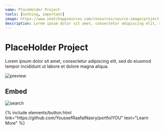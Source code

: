 ```yaml
---
name: PlaceHolder Project
tools: [nothing, important]
image: https://www.sketchappsources.com/resources/source-image/project-neon-groove-music-ui.png
description: Lorem ipsum dolor sit amet, consectetur adipiscing elit, sed do eiusmod tempor incididunt ut labore et dolore magna aliqua.
---
```



# PlaceHolder Project

Lorem ipsum dolor sit amet, consectetur adipiscing elit, sed do eiusmod tempor incididunt ut labore et dolore magna aliqua.

![preview](https://www.sketchappsources.com/resources/source-image/we-were-soldiers-landing-page-dbruggisser.jpg)

## Embed

![search](https://www.sketchappsources.com/resources/source-image/microsoft-windows-10-virtual-keyboard-diogo-sousa.png)

<p class="text-center">
{% include elements/button.html link="https://github.com/YoussefRaafatNasry/portfolYOU" text="Learn More" %}
</p>